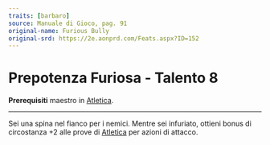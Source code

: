 ```yaml
---
traits: [barbaro]
source: Manuale di Gioco, pag. 91
original-name: Furious Bully
original-srd: https://2e.aonprd.com/Feats.aspx?ID=152
---
```


# Prepotenza Furiosa - Talento 8

**Prerequisiti** maestro in [Atletica](/abilita/atletica).

---

Sei una spina nel fianco per i nemici. Mentre sei infuriato, ottieni bonus di
circostanza +2 alle prove di [Atletica](/abilita/atletica) per azioni di
attacco.
